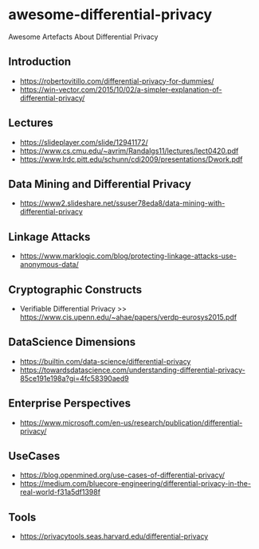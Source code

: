 # awesome-differential-privacy
Awesome Artefacts About Differential Privacy

## Introduction
- https://robertovitillo.com/differential-privacy-for-dummies/
- https://win-vector.com/2015/10/02/a-simpler-explanation-of-differential-privacy/

## Lectures
- https://slideplayer.com/slide/12941172/
- https://www.cs.cmu.edu/~avrim/Randalgs11/lectures/lect0420.pdf
- https://www.lrdc.pitt.edu/schunn/cdi2009/presentations/Dwork.pdf

## Data Mining and Differential Privacy
- https://www2.slideshare.net/ssuser78eda8/data-mining-with-differential-privacy

## Linkage Attacks
- https://www.marklogic.com/blog/protecting-linkage-attacks-use-anonymous-data/

## Cryptographic Constructs
- Verifiable Differential Privacy >> https://www.cis.upenn.edu/~ahae/papers/verdp-eurosys2015.pdf

## DataScience Dimensions
- https://builtin.com/data-science/differential-privacy
- https://towardsdatascience.com/understanding-differential-privacy-85ce191e198a?gi=4fc58390aed9

## Enterprise Perspectives
- https://www.microsoft.com/en-us/research/publication/differential-privacy/

## UseCases
- https://blog.openmined.org/use-cases-of-differential-privacy/
- https://medium.com/bluecore-engineering/differential-privacy-in-the-real-world-f31a5df1398f

## Tools 
- https://privacytools.seas.harvard.edu/differential-privacy

